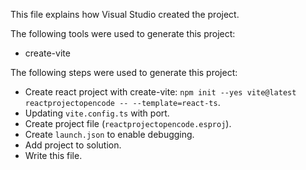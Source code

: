 This file explains how Visual Studio created the project.

The following tools were used to generate this project:
- create-vite

The following steps were used to generate this project:
- Create react project with create-vite: `npm init --yes vite@latest reactprojectopencode -- --template=react-ts`.
- Updating `vite.config.ts` with port.
- Create project file (`reactprojectopencode.esproj`).
- Create `launch.json` to enable debugging.
- Add project to solution.
- Write this file.
